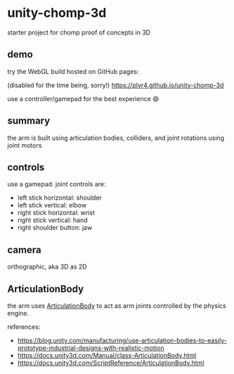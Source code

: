 # unity-chomp-3d
starter project for chomp proof of concepts in 3D

## demo

try the WebGL build hosted on GitHub pages:

(disabled for the time being, sorry!)
https://plyr4.github.io/unity-chomp-3d

use a controller/gamepad for the best experience :smile:

## summary

the arm is built using articulation bodies, colliders, and joint rotations using joint motors

## controls

use a gamepad. joint controls are:
- left stick horizontal: shoulder
- left stick vertical: elbow
- right stick horizontal: wrist
- right stick vertical: hand
- right shoulder button: jaw

## camera

orthographic, aka 3D as 2D

## ArticulationBody

the arm uses [ArticulationBody](https://docs.unity3d.com/ScriptReference/ArticulationBody.html) to act as arm joints controlled by the physics engine.

references:
- https://blog.unity.com/manufacturing/use-articulation-bodies-to-easily-prototype-industrial-designs-with-realistic-motion
- https://docs.unity3d.com/Manual/class-ArticulationBody.html
- https://docs.unity3d.com/ScriptReference/ArticulationBody.html
